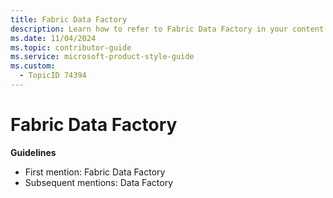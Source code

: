 ```yaml
---
title: Fabric Data Factory
description: Learn how to refer to Fabric Data Factory in your content.
ms.date: 11/04/2024
ms.topic: contributor-guide
ms.service: microsoft-product-style-guide
ms.custom:
  - TopicID 74394
---
```



# Fabric Data Factory

**Guidelines**

- First mention: Fabric Data Factory
- Subsequent mentions: Data Factory

